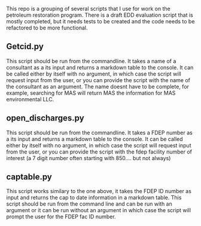This repo is a grouping of several scripts that I use for work on the petroleum restoration program. There is a draft EDD evaluation script that is mostly completed, but it needs tests to be created and the code needs to be refactored to be more functional.

Getcid.py
---------
This script should be run from the commandline. It takes a name of a consultant as a its input and returns a markdown table to the console. 
It can be called either by itself with no argument, in which case the script will request input from the user, or you can provide the script with the name of the consultant as an argument. The name doesnt have to be complete, for example, searching for MAS will return MAS the information for MAS environmental LLC.

open_discharges.py
------------------
This script should be run from the commandline. It takes a FDEP number as a its input and returns a markdown table to the console. 
It can be called either by itself with no argument, in which case the script will request input from the user, or you can provide the script with the fdep facility number of interest (a 7 digit number often starting with 850.... but not always)

captable.py
------------
This script works similary to the one above, it takes the FDEP ID number as input and returns the cap to date information in a markdown table. This script should be run from the command line and can be run with an argument or it can be run without an argument in which case the script will prompt the user for the FDEP fac ID number. 

